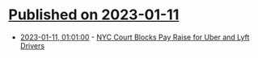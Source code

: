 # [Published on 2023-01-11](index.md)

* [2023-01-11, 01:01:00](https://soylentnews.org/article.pl?sid=23/01/10/0750235&from=rss) - [NYC Court Blocks Pay Raise for Uber and Lyft Drivers](https://soylentnews.org/article.pl?sid=23/01/10/0750235&from=rss)
